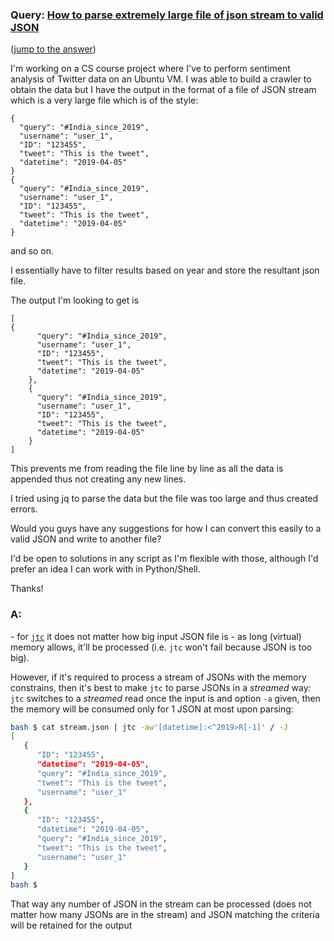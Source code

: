 ### Query: [How to parse extremely large file of json stream to valid JSON](https://stackoverflow.com/questions/59962659/how-to-parse-extremely-large-file-of-json-stream-to-valid-json)
([jump to the answer]())

I'm working on a CS course project where I've to perform sentiment analysis of Twitter data on an Ubuntu VM. I was able to build a crawler to obtain the data but I have the output in the format of a file of JSON stream which is a very large file which is of the style:

    {
      "query": "#India_since_2019",
      "username": "user_1",
      "ID": "123455",
      "tweet": "This is the tweet",
      "datetime": "2019-04-05"
    }
    {
      "query": "#India_since_2019",
      "username": "user_1",
      "ID": "123455",
      "tweet": "This is the tweet",
      "datetime": "2019-04-05"
    }

and so on.

I essentially have to filter results based on year and store the resultant json file.

The output I'm looking to get is
```
[
{
      "query": "#India_since_2019",
      "username": "user_1",
      "ID": "123455",
      "tweet": "This is the tweet",
      "datetime": "2019-04-05"
    },
    {
      "query": "#India_since_2019",
      "username": "user_1",
      "ID": "123455",
      "tweet": "This is the tweet",
      "datetime": "2019-04-05"
    }
]
```

This prevents me from reading the file line by line as all the data is appended thus not creating any new lines. 

I tried using jq to parse the data but the file was too large and thus created errors.

Would you guys have any suggestions for how I can convert this easily to a valid JSON and write to another file?

I'd be open to solutions in any script as I'm flexible with those, although I'd prefer an idea I can work with in Python/Shell.

Thanks!

### A:
\- for [`jtc`](https://github.com/ldn-softdev/jtc) it does not matter how big input JSON file is - as long (virtual) memory allows,
it'll be processed (i.e. `jtc` won't fail because JSON is too big).

However, if it's required to process a stream of JSONs with the memory constrains, then it's best to make `jtc` to parse JSONs
in a _streamed_ way: `jtc` switches to a _streamed_ read once the input is <stdin> and option `-a` given, then the memory will be
consumed only for 1 JSON at most upon parsing:
```bash
bash $ cat stream.json | jtc -aw'[datetime]:<^2019>R[-1]' / -J
[
   {
      "ID": "123455",
      "datetime": "2019-04-05",
      "query": "#India_since_2019",
      "tweet": "This is the tweet",
      "username": "user_1"
   },
   {
      "ID": "123455",
      "datetime": "2019-04-05",
      "query": "#India_since_2019",
      "tweet": "This is the tweet",
      "username": "user_1"
   }
]
bash $ 
```

That way any number of JSON in the stream can be processed (does not matter how many JSONs are in the stream) and JSON matching 
the criteria will be retained for the output


